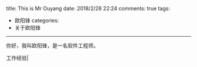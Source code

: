 title: This is Mr Ouyang
date: 2018/2/28 22:24
comments: true
tags:
- 欧阳锋
categories:
- 关于欧阳锋
---

你好，我叫欧阳锋，是一名软件工程师。


工作经验|
